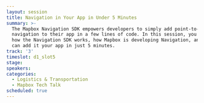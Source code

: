 ```yaml
---
layout: session
title: Navigation in Your App in Under 5 Minutes
summary: >-
  The Mapbox Navigation SDK empowers developers to simply add point-to-point
  navigation to their app in a few lines of code. In this session, you'll learn
  how the Navigation SDK works, how Mapbox is developing Navigation, and how you
  can add it your app in just 5 minutes.
track: '3'
timeslot: d1_slot5
stage:
speakers:
categories:
  - Logistics & Transportation
  - Mapbox Tech Talk
scheduled: true
---
```



